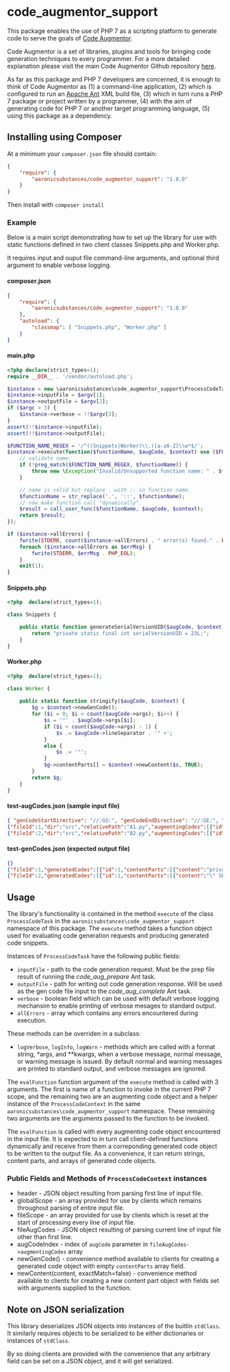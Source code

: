 # code_augmentor_support

This package enables the use of PHP 7 as a scripting platform to generate code to serve the goals of [Code Augmentor](https://github.com/aaronicsubstances/code-augmentor).

Code Augmentor is a set of libraries, plugins and tools for bringing code generation techniques to every programmer. For a more detailed explanation please visit the main Code Augmentor Github repository [here](https://github.com/aaronicsubstances/code-augmentor).

As far as this package and PHP 7 developers are concerned, it is enough to think of Code Augmentor as (1) a command-line application, (2) which is configured to run an [Apache Ant](https://ant.apache.org) XML build file, (3) which in turn runs a PHP 7 package or project written by a programmer, (4) with the aim of generating code for PHP 7 or  another target programming language, (5) using this package as a dependency.


## Installing using Composer

At a minimum your `composer.json` file should contain:

```json
{
    "require": {
        "aaronicsubstances/code_augmentor_support": "1.0.0"    
    }
}
```

Then install with `composer install`

### Example

Below is a main script demonstrating how to set up the library for use with static functions defined in two client classes Snippets.php and Worker.php.

It requires input and ouput file command-line arguments, and optional third argument to enable verbose logging.

#### composer.json

```json
{
    "require": {
        "aaronicsubstances/code_augmentor_support": "1.0.0"    
    },
    "autoload": {
        "classmap": [ "Snippets.php", "Worker.php" ]    
    }
}
```

#### main.php

```php
<?php declare(strict_types=1);
require __DIR__ . '/vendor/autoload.php';

$instance = new \aaronicsubstances\code_augmentor_support\ProcessCodeTask();
$instance->inputFile = $argv[1];
$instance->outputFile = $argv[2];
if ($argc > 3) {
    $instance->verbose = !!$argv[3];
}
assert(!!$instance->inputFile);
assert(!!$instance->outputFile);

$FUNCTION_NAME_REGEX = '/^((Snippets|Worker)\\.)[a-zA-Z]\\w*$/';
$instance->execute(function($functionName, $augCode, $context) use ($FUNCTION_NAME_REGEX) {
    // validate name.
    if (!preg_match($FUNCTION_NAME_REGEX, $functionName)) {
        throw new \Exception("Invalid/Unsupported function name: " . $functionName);
    }

    // name is valid but replace . with :: in function name.
    $functionName = str_replace('.', '::', $functionName);
    // now make function call "dynamically".
    $result = call_user_func($functionName, $augCode, $context);
    return $result;
});

if ($instance->allErrors) {
    fwrite(STDERR, count($instance->allErrors) . " error(s) found." . PHP_EOL,);
    foreach ($instance->allErrors as $errMsg) {
        fwrite(STDERR, $errMsg . PHP_EOL);
    }
    exit(1);
}
```

#### Snippets.php

```php
<?php  declare(strict_types=1);

class Snippets {

    public static function generateSerialVersionUID($augCode, $context) {
        return "private static final int serialVersionUID = 23L;";
    }    
}
```

#### Worker.php

```php
<?php  declare(strict_types=1);

class Worker {
    
    public static function stringify($augCode, $context) {
        $g = $context->newGenCode();
        for ($i = 0; $i < count($augCode->args); $i++) {
            $s = '"' . $augCode->args[$i];
            if ($i < count($augCode->args) - 1) {
                $s .= $augCode->lineSeparator . '" +';
            }
            else {
                $s .= '"';
            }
            $g->contentParts[] = $context->newContent($s, TRUE);
        }
        return $g;
    }
}
```

#### test-augCodes.json (sample input file)

```json
{ "genCodeStartDirective": "//:GS:", "genCodeEndDirective": "//:GE:", "embeddedStringDirective": "//:STR:", "embeddedJsonDirective": "//:JSON:", "skipCodeStartDirective": "//:SS:", "skipCodeEndDirective": "//:SE:", "augCodeDirective": "//:AUG_CODE:", "inlineGenCodeDirective": "//:GG:", "nestedLevelStartMarker": "[", "nestedLevelEndMarker": "]" }
{"fileId":1,"dir":"src","relativePath":"A1.py","augmentingCodes":[{"id":1,"directiveMarker":"//:AUG_CODE:","indent":"","lineNumber":1,"lineSeparator":"\n","nestedLevelNumber":0,"hasNestedLevelStartMarker":false,"hasNestedLevelEndMarker":false,"blocks":[{"stringify":false,"jsonify":false,"content":" Snippets.generateSerialVersionUID "}]}]}
{"fileId":2,"dir":"src","relativePath":"B2.py","augmentingCodes":[{"id":1,"directiveMarker":"//:AUG_CODE:","indent":"","lineNumber":1,"lineSeparator":"\n","nestedLevelNumber":0,"hasNestedLevelStartMarker":false,"hasNestedLevelEndMarker":false,"blocks":[{"stringify":false,"jsonify":false,"content":" Worker.stringify "},{"stringify":true,"jsonify":false,"content":" SELECT * FROM contacts "},{"stringify":true,"jsonify":false,"content":" WHERE contacts.id = ? "}]},{"id":2,"directiveMarker":"//:AUG_CODE:","indent":"","lineNumber":19,"lineSeparator":"\n","nestedLevelNumber":0,"hasNestedLevelStartMarker":false,"hasNestedLevelEndMarker":false,"blocks":[{"stringify":false,"jsonify":false,"content":" Snippets.generateSerialVersionUID "},{"stringify":false,"jsonify":true,"content":"{ \"name\": \"expired\", \"type\": \"boolean\" } "}]}]}

```

#### test-genCodes.json (expected output file)

```json
{}
{"fileId":1,"generatedCodes":[{"id":1,"contentParts":[{"content":"private static final int serialVersionUID = 23L;","exactMatch":false}]}]}
{"fileId":2,"generatedCodes":[{"id":1,"contentParts":[{"content":"\" SELECT * FROM contacts \n\" +","exactMatch":true},{"content":"\" WHERE contacts.id = ? \"","exactMatch":true}]},{"id":2,"contentParts":[{"content":"private static final int serialVersionUID = 23L;","exactMatch":false}]}]}

```

## Usage

The library's functionality is contained in the method `execute` of the class `ProcessCodeTask` in the `aaronicsubstances\code_augmentor_support` namespace of this package. The `execute` method takes a function object used for evaluating code generation requests and producing generated code snippets.

Instances of `ProcessCodeTask` have the following public fields:

   * `inputFile` - path to the code generation request. Must be the prep file result of running the *code_aug_prepare* Ant task.
   * `outputFile` - path for writing out code generation response. Will be used as the gen code file input to the *code_aug_complete* Ant task.
   * `verbose` - boolean field which can be used with default verbose logging mechansim to enable printing of verbose mesages to standard output.
   * `allErrors` - array which contains any errors encountered during execution.
   
These methods can be overriden in a subclass:
   * `logVerbose`, `logInfo`, `logWarn` - methods which are called with a format string, *args, and **kwargs, when a verbose message, normal message, or warning message is issued. By default normal and warning messages are printed to standard output, and verbose messages are ignored.

The `evalFunction` function argument of the `execute` method is called with 3 arguments. The first is name of a function to invoke in the current PHP 7 scope, and the remaining two are an augmenting code object and a helper instance of the `ProcessCodeContext` in the same `aaronicsubstances\code_augmentor_support` namespace. These remaining two arguments are the arguments passed to the function to be invoked.

The `evalFunction` is called with every augmenting code object encountered in the input file. It is expected to in turn call client-defined functions dynamically and receive from them a correponding generated code object to be written to the output file. As a convenience, it can return strings, content parts, and arrays of generated code objects.


### Public Fields and Methods of `ProcessCodeContext` instances

   * header - JSON object resulting from parsing first line of input file.
   * globalScope - an array provided for use by clients which remains throughout parsing of entire input file.
   * fileScope - an array provided for use by clients which is reset at the start of processing every line of input file.
   * fileAugCodes - JSON object resulting of parsing current line of input file other than first line.
   * augCodeIndex - index of `augCode` parameter in `fileAugCodes->augmentingCodes` array
   * newGenCode() - convenience method available to clients for creating a generated code object with empty `contentParts` array field.
   * newContent(content, exactMatch=false) - convenience method available to clients for creating a new content part object with fields set with arguments supplied to the function.

## Note on JSON serialization

This library deserializes JSON objects into instances of the buitlin `stdClass`. It similarly requires objects to be serialized to be either dictionaries or instances of `stdClass`. 

By so doing clients are provided with the convenience that any arbitrary field can be set on a JSON object, and it will get serialized.
